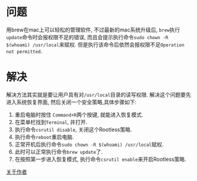 
[](解决MAC下修改系统文件没权限的问题)

# 问题

用brew在mac上可以轻松的管理软件, 不过最新的mac系统升级后, `brew`执行`update`命令时会报权限不足的错误, 而且会提示执行命令`sudo chown -R $(whoami) /usr/local`来赋权. 但是执行该命令后依然会报权限不足`Operation not permitted`.

# 解决

解决方法其实就是要让用户具有对`/usr/local`目录的读写权限. 解决这个问题要先进入系统恢复界面, 然后关闭一个安全策略,具体步骤如下:

1. 重启电脑时按住 `Command+R`两个按键, 就能进入恢复模式.
2. 在菜单栏找到`Terminal`, 并打开.
3. 执行命令`csrutil disable`, 关闭这个Rootless策略.
4. 执行命令`reboot`重启电脑.
5. 正常开机后执行命令`sudo chown -R $(whoami) /usr/local`赋权.
6. 此时可以正常执行命令`brew update`了.
7. 在按照第一步进入恢复模式, 执行命令`csrutil enable`来开启Rootless策略.

[关于作者](https://about.me/qyf404)